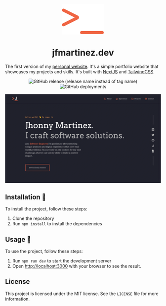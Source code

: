 <div align="center">
  <img src="public/logo.svg" alt="jfmartinez.dev logo">
  <h1>jfmartinez.dev</h1>
</div>

The first version of my [personal website](https://jfmartinez.dev). It's a simple portfolio website that showcases my projects and skills. It's built with [NextJS](https://nextjs.org/) and [TailwindCSS](https://tailwindcss.com/).

<div align="center" style="margin-bottom: 16px">
  <img alt="GitHub release (release name instead of tag name)" src="https://img.shields.io/github/v/release/jhonny9550/portfolio-v1?color=rgb(240%2C%20101%2C%2067)">
  <img alt="GitHub deployments" src="https://img.shields.io/github/deployments/jhonny9550/portfolio-v1/production?label=vercel&logo=vercel&logoColor=white">
</div>

![Project Screenshot](public/featured/portfolio.webp)

## Installation :wrench:

To install the project, follow these steps:

1. Clone the repository
2. Run `npm install` to install the dependencies

## Usage :rocket:

To use the project, follow these steps:

1. Run `npm run dev` to start the development server
2. Open [http://localhost:3000](http://localhost:3000) with your browser to see the result.

## License

This project is licensed under the MIT license. See the `LICENSE` file for more information.
